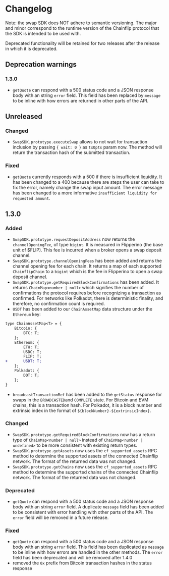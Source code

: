 # Changelog

Note: the swap SDK does NOT adhere to semantic versioning. The major and minor
correspond to the runtime version of the Chainflip protocol that the SDK is
intended to be used with.

Deprecated functionality will be retained for two releases after the release in
which it is deprecated.

## Deprecation warnings

### 1.3.0

- `getQuote` can respond with a 500 status code and a JSON response body with an
  string `error` field. This field has been replaced by `message` to be inline
  with how errors are returned in other parts of the API.

## Unreleased

### Changed

- `SwapSDK.prototype.executeSwap` allows to not wait for transaction inclusion
  by passing `{ wait: 0 }` as `txOpts` param now. The method will return the
  transaction hash of the submitted transaction.

### Fixed

- `getQuote` currently responds with a 500 if there is insufficient liquidity.
  It has been changed to a 400 because there are steps the user can take to fix
  the error, namely change the swap input amount. The error message has been
  changed to a more informative `insufficient liquidity for requested amount`.

## 1.3.0

### Added

- `SwapSDK.prototype.requestDepositAddress` now returns the `channelOpeningFee`,
  of type `bigint`. It is measured in Flipperino (the base unit of $FLIP). This
  fee is incurred when a broker opens a swap deposit channel.
- `SwapSDK.prototype.channelOpeningFees` has been added and returns the channel
  opening fee for each chain. It returns a map of each supported
  `ChainflipChain` to a `bigint` which is the fee in Flipperino to open a swap
  deposit channel.
- `SwapSDK.prototype.getRequiredBlockConfirmations` has been added. It returns
  `ChainMap<number | null>` which signifies the number of confirmations the
  protocol requires before recognizing a transaction as confirmed. For networks
  like Polkadot, there is deterministic finality, and therefore, no confirmation
  count is required.
- `USDT` has been added to our `ChainAssetMap` data structure under the
  `Ethereum` key:

```diff
type ChainAssetMap<T> = {
    Bitcoin: {
        BTC: T;
    };
    Ethereum: {
        ETH: T;
        USDC: T;
        FLIP: T;
+       USDT: T;
    };
    Polkadot: {
        DOT: T;
    };
}
```

- `broadcastTransactionRef` has been added to the `getStatus` response for
  swaps in the `BROADCASTED`and `COMPLETE` state. For Bitcoin and EVM chains, this is a
  transaction hash. For Polkadot, it is a block number and extrinsic index in
  the format of `${blockNumber}-${extrinsicIndex}`.

### Changed

- `SwapSDK.prototype.getRequiredBlockConfirmations` now has a return type of
  `ChainMap<number | null>` instead of `ChainMap<number | undefined>` to be more
  consistent with existing return types.
- `SwapSDK.prototype.getAssets` now uses the `cf_supported_assets` RPC method to
  determine the supported assets of the connected Chainflip network. The format
  of the returned data was not changed.
- `SwapSDK.prototype.getChains` now uses the `cf_supported_assets` RPC method to
  determine the supported chains of the connected Chainflip network. The format
  of the returned data was not changed.

### Deprecated

- `getQuote` can respond with a 500 status code and a JSON response body with an
  string `error` field. A duplicate `message` field has been added to be
  consistent with error handling with other parts of the API. The `error` field
  will be removed in a future release.

### Fixed

- `getQuote` can respond with a 500 status code and a JSON response body with an
  string `error` field. This field has been duplicated as `message` to be inline
  with how errors are handled in the other methods. The `error` field has been
  deprecated and will be removed after 1.4.0
- removed the `0x` prefix from Bitcoin transaction hashes in the status response
